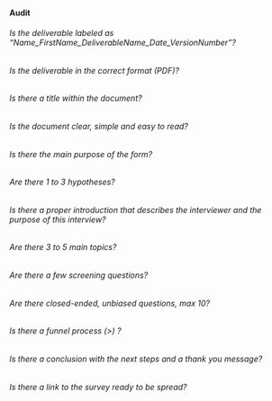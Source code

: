 #### Audit

###### Is the deliverable labeled as “Name_FirstName_DeliverableName_Date_VersionNumber”?
###### Is the deliverable in the correct format (PDF)?
###### Is there a title within the document?
###### Is the document clear, simple and easy to read?
###### Is there the main purpose of the form?
###### Are there 1 to 3 hypotheses?
###### Is there a proper introduction that describes the interviewer and the purpose of this interview?
###### Are there 3 to 5 main topics?
###### Are there a few screening questions?
###### Are there closed-ended, unbiased questions, max 10?
###### Is there a funnel process (>) ?
###### Is there a conclusion with the next steps and a thank you message?
###### Is there a link to the survey ready to be spread?